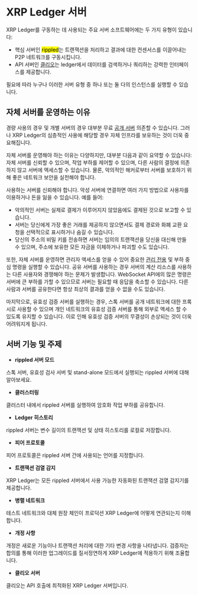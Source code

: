 # XRP Ledger 서버

XRP Ledger를 구동하는 데 사용되는 주요 서버 소프트웨어에는 두 가지 유형이 있습니다:

* 핵심 서버인 <mark style="background-color:yellow;">rippled</mark>는 트랜잭션을 처리하고 결과에 대한 컨센서스를 이끌어내는 P2P 네트워크를 구동시킵니다.
* API 서버인 [클리오](undefined-2.md)는 ledger에서 데이터를 검색하거나 쿼리하는 강력한 인터페이스를 제공합니다.

필요에 따라 누구나 이러한 서버 유형 중 하나 또는 둘 다의 인스턴스를 실행할 수 있습니다.

## 자체 서버를 운영하는 이유&#x20;

경량 사용의 경우 및 개별 서버의 경우 대부분 무료 [공개 서버](../../tutorials/undefined-1/undefined.md) 의존할 수 있습니다. 그러나 XRP Ledger의 심층적인 사용에 해당할 경우 자체 인프라를 보유하는 것이 더욱 중요해집니다.

자체 서버를 운영해야 하는 이유는 다양하지만, 대부분 다음과 같이 요약할 수 있습니다: 자체 서버를 신뢰할 수 있으며, 작업 부하를 제어할 수 있으며, 다른 사람의 결정에 의존하지 않고 서버에 액세스할 수 있습니다. 물론, 악의적인 해커로부터 서버를 보호하기 위해 좋은 네트워크 보안을 실천해야 합니다.

사용하는 서버를 신뢰해야 합니다. 악성 서버에 연결하면 여러 가지 방법으로 사용자를 이용하거나 돈을 잃을 수 있습니다. 예를 들어:

* 악의적인 서버는 실제로 결제가 이루어지지 않았음에도 결제된 것으로 보고할 수 있습니다.
* 서버는 당신에게 가장 좋은 거래를 제공하지 않으면서도 결제 경로와 화폐 교환 요청을 선택적으로 표시하거나 숨길 수 있습니다.
* 당신의 주소의 비밀 키를 전송하면 서버는 임의의 트랜잭션을 당신을 대신해 만들 수 있으며, 주소에 보유한 모든 자금을 이체하거나 파괴할 수도 있습니다.

또한, 자체 서버를 운영하면 관리자 액세스를 얻을 수 있어 중요한 [관리 전용](../../references/http-websocket-apis/) 및 부하 중심 명령을 실행할 수 있습니다. 공유 서버를 사용하는 경우 서버의 계산 리소스를 사용하는 다른 사용자와 경쟁해야 하는 문제가 발생합니다. WebSocket API에의 많은 명령은 서버에 큰 부하를 가할 수 있으므로 서버는 필요할 때 응답을 축소할 수 있습니다. 다른 사람과 서버를 공유한다면 항상 최상의 결과를 얻을 수 없을 수도 있습니다.

마지막으로, 유효성 검증 서버를 실행하는 경우, 스톡 서버를 공개 네트워크에 대한 프록시로 사용할 수 있으며 개인 네트워크의 유효성 검증 서버를 통해 외부로 액세스 할 수 있도록 유지할 수 있습니다. 이로 인해 유효성 검증 서버의 무결성이 손상되는 것이 더욱 어려워지게 됩니다.

## 서버 기능 및 주제

* **rippled 서버 모드**

스톡 서버, 유효성 검사 서버 및 stand-alone 모드에서 실행되는 rippled 서버에 대해 알아보세요.

* **클러스터링**

클러스터 내에서 rippled 서버를 실행하여 암호화 작업 부하를 공유합니다.

* **Ledger 히스토리**

rippled 서버는 변수 길이의 트랜잭션 및 상태 히스토리를 로컬로 저장합니다.

* **피어 프로토콜**

피어 프로토콜은 rippled 서버 간에 사용되는 언어를 지정합니다.

* **트랜잭션 검열 감지**

XRP Ledger는 모든 rippled 서버에서 사용 가능한 자동화된 트랜잭션 검열 감지기를 제공합니다.

* **병렬 네트워크**

테스트 네트워크와 대체 원장 체인이 프로덕션 XRP Ledger에 어떻게 연관되는지 이해합니다.

* **개정 사항**

개정은 새로운 기능이나 트랜잭션 처리에 대한 기타 변경 사항을 나타냅니다. 검증자는 합의를 통해 이러한 업그레이드를 질서정연하게 XRP Ledger에 적용하기 위해 조율합니다.

* **클리오 서버**

클리오는 API 호출에 최적화된 XRP Ledger 서버입니다.
